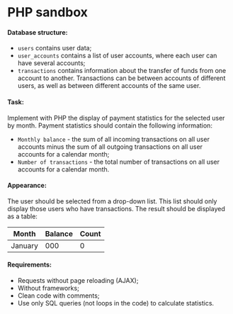 PHP sandbox
===========

#### Database structure:
- `users` contains user data;
- `user_accounts` contains a list of user accounts, where each user can have several accounts;
- `transactions` contains information about the transfer of funds from one account to another. Transactions can be between accounts of different users, as well as between different accounts of the same user.

#### Task:
Implement with PHP the display of payment statistics for the selected user by month.
Payment statistics should contain the following information:
- `Monthly balance` - the sum of all incoming transactions on all user accounts minus the sum of all outgoing transactions on all user accounts for a calendar month;
- `Number of transactions` - the total number of transactions on all user accounts for a calendar month.

#### Appearance:
The user should be selected from a drop-down list.
This list should only display those users who have transactions.
The result should be displayed as a table:

| Month   | Balance | Count |
|---------|---------|-------|
| January |   000   |   0   |

#### Requirements:
- Requests without page reloading (AJAX);
- Without frameworks;
- Clean code with comments;
- Use only SQL queries (not loops in the code) to calculate statistics.

